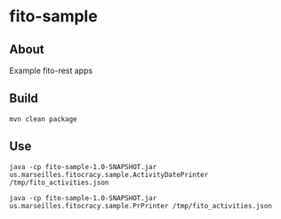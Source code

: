 # fito-sample

## About
Example fito-rest apps

## Build
`mvn clean package`

## Use
```
java -cp fito-sample-1.0-SNAPSHOT.jar us.marseilles.fitocracy.sample.ActivityDatePrinter /tmp/fito_activities.json

java -cp fito-sample-1.0-SNAPSHOT.jar us.marseilles.fitocracy.sample.PrPrinter /tmp/fito_activities.json
```